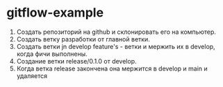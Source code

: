 # gitflow-example

1. Создать репозиторий на github и склонировать его на компьютер.
2. Создать ветку разработки от главной ветки.
3. Создать ветки jn develop feature's - ветки и мержить их в develop, когда фичи выполнены.
4. Создание ветки release/0.1.0 от develop.
5. Когда ветка release закончена она мержится в develop и main и удаляется
